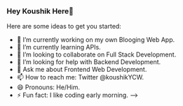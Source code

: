 ### Hey Koushik Here👋



Here are some ideas to get you started:

- 🔭 I’m currently working on my own Blooging Web App.
- 🌱 I’m currently learning APIs.
- 👯 I’m looking to collaborate on Full Stack Development.
- 🤔 I’m looking for help with Backend Development.
- 💬 Ask me about Frontend Web Development.
- 📫 How to reach me: Twitter @koushikYCW.
- 😄 Pronouns: He/Him.
- ⚡ Fun fact: I like coding early morning.
-->
